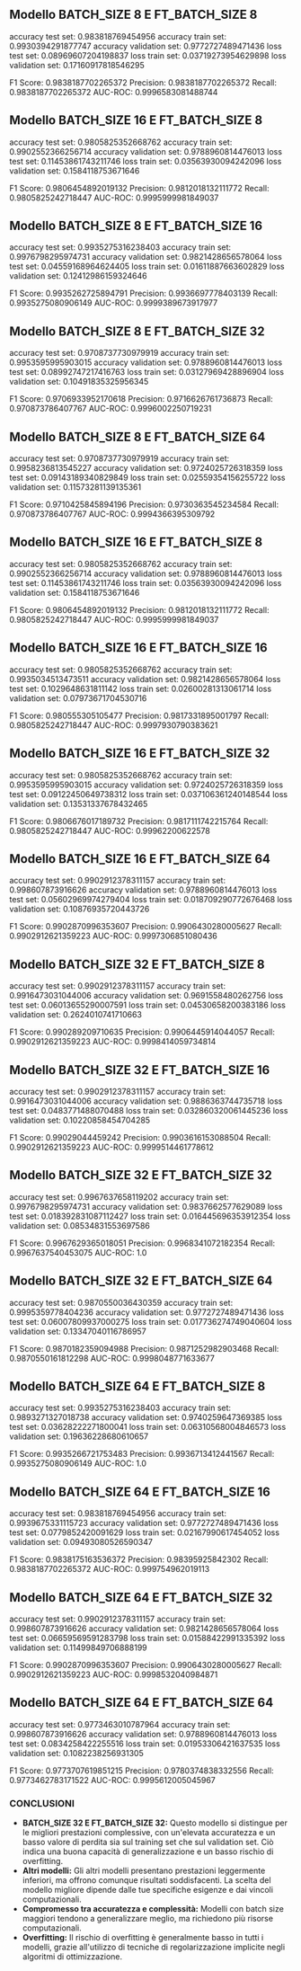 
## Modello BATCH_SIZE 8 E FT_BATCH_SIZE 8

accuracy test set: 0.983818769454956
accuracy train set: 0.9930394291877747
accuracy validation set: 0.9772727489471436
loss test set: 0.08969607204198837
loss train set: 0.03719273954629898
loss validation set: 0.17160917818546295

F1 Score: 0.9838187702265372
Precision: 0.9838187702265372
Recall: 0.9838187702265372
AUC-ROC: 0.9996583081488744

## Modello BATCH_SIZE 16 E FT_BATCH_SIZE 8

accuracy test set: 0.9805825352668762
accuracy train set: 0.9902552366256714
accuracy validation set: 0.9788960814476013
loss test set: 0.11453861743211746
loss train set: 0.03563930094242096
loss validation set: 0.1584118753671646

F1 Score: 0.9806454892019132
Precision: 0.9812018132111772
Recall: 0.9805825242718447
AUC-ROC: 0.9995999981849037


## Modello BATCH_SIZE 8 E FT_BATCH_SIZE 16

accuracy test set: 0.9935275316238403
accuracy train set: 0.9976798295974731
accuracy validation set: 0.9821428656578064
loss test set: 0.04559168964624405
loss train set: 0.01611887663602829
loss validation set: 0.12412986159324646

F1 Score: 0.9935262725894791
Precision: 0.9936697778403139
Recall: 0.9935275080906149
AUC-ROC: 0.9999389673917977


## Modello BATCH_SIZE 8 E FT_BATCH_SIZE 32

accuracy test set: 0.9708737730979919
accuracy train set: 0.9953595995903015
accuracy validation set: 0.9788960814476013
loss test set: 0.08992747217416763
loss train set: 0.03127969428896904
loss validation set: 0.10491835325956345

F1 Score: 0.9706933952170618
Precision: 0.9716626761736873
Recall: 0.970873786407767
AUC-ROC: 0.9996002250719231


## Modello BATCH_SIZE 8 E FT_BATCH_SIZE 64

accuracy test set: 0.9708737730979919
accuracy train set: 0.9958236813545227
accuracy validation set: 0.9724025726318359
loss test set: 0.09143189340829849
loss train set: 0.02559354156255722
loss validation set: 0.11573281139135361

F1 Score: 0.9710425845894196
Precision: 0.9730363545234584
Recall: 0.970873786407767
AUC-ROC: 0.9994366395309792


## Modello BATCH_SIZE 16 E FT_BATCH_SIZE 8

accuracy test set: 0.9805825352668762
accuracy train set: 0.9902552366256714
accuracy validation set: 0.9788960814476013
loss test set: 0.11453861743211746
loss train set: 0.03563930094242096
loss validation set: 0.1584118753671646

F1 Score: 0.9806454892019132
Precision: 0.9812018132111772
Recall: 0.9805825242718447
AUC-ROC: 0.9995999981849037

## Modello BATCH_SIZE 16 E FT_BATCH_SIZE 16

accuracy test set: 0.9805825352668762
accuracy train set: 0.9935034513473511
accuracy validation set: 0.9821428656578064
loss test set: 0.1029648631811142
loss train set: 0.02600281313061714
loss validation set: 0.07973671704530716

F1 Score: 0.980555305105477
Precision: 0.9817331895001797
Recall: 0.9805825242718447
AUC-ROC: 0.9997930790383621

## Modello BATCH_SIZE 16 E FT_BATCH_SIZE 32

accuracy test set: 0.9805825352668762
accuracy train set: 0.9953595995903015
accuracy validation set: 0.9724025726318359
loss test set: 0.09122450649738312
loss train set: 0.037106361240148544
loss validation set: 0.13531337678432465

F1 Score: 0.9806676017189732
Precision: 0.9817111742215764
Recall: 0.9805825242718447
AUC-ROC: 0.99962200622578


## Modello BATCH_SIZE 16 E FT_BATCH_SIZE 64

accuracy test set: 0.9902912378311157
accuracy train set: 0.998607873916626
accuracy validation set: 0.9788960814476013
loss test set: 0.05602969974279404
loss train set: 0.018709290772676468
loss validation set: 0.10876935720443726

F1 Score: 0.9902870996353607
Precision: 0.9906430280005627
Recall: 0.9902912621359223
AUC-ROC: 0.9997306851080436


## Modello BATCH_SIZE 32 E FT_BATCH_SIZE 8

accuracy test set: 0.9902912378311157
accuracy train set: 0.9916473031044006
accuracy validation set: 0.9691558480262756
loss test set: 0.06013655290007591
loss train set: 0.04530658200383186
loss validation set: 0.2624010741710663

F1 Score: 0.990289209710635
Precision: 0.9906445914044057
Recall: 0.9902912621359223
AUC-ROC: 0.9998414059734814

## Modello BATCH_SIZE 32 E FT_BATCH_SIZE 16

accuracy test set: 0.9902912378311157
accuracy train set: 0.9916473031044006
accuracy validation set: 0.9886363744735718
loss test set: 0.0483771488070488
loss train set: 0.032860320061445236
loss validation set: 0.10220858454704285

F1 Score: 0.99029044459242
Precision: 0.9903616153088504
Recall: 0.9902912621359223
AUC-ROC: 0.9999514461778612

## Modello BATCH_SIZE 32 E FT_BATCH_SIZE 32

accuracy test set: 0.9967637658119202
accuracy train set: 0.9976798295974731
accuracy validation set: 0.9837662577629089
loss test set: 0.018392831087112427
loss train set: 0.016445696353912354
loss validation set: 0.08534831553697586

F1 Score: 0.9967629365018051
Precision: 0.9968341072182354
Recall: 0.9967637540453075
AUC-ROC: 1.0


## Modello BATCH_SIZE 32 E FT_BATCH_SIZE 64

accuracy test set: 0.9870550036430359
accuracy train set: 0.9995359778404236
accuracy validation set: 0.9772727489471436
loss test set: 0.06007809937000275
loss train set: 0.017736274749040604
loss validation set: 0.13347040116786957

F1 Score: 0.9870182359094988
Precision: 0.9871252982903468
Recall: 0.9870550161812298
AUC-ROC: 0.9998048771633677


## Modello BATCH_SIZE 64 E FT_BATCH_SIZE 8

accuracy test set: 0.9935275316238403
accuracy train set: 0.9893271327018738
accuracy validation set: 0.9740259647369385
loss test set: 0.03628222271800041
loss train set: 0.06310568004846573
loss validation set: 0.19636228680610657

F1 Score: 0.9935266721753483
Precision: 0.9936713412441567
Recall: 0.9935275080906149
AUC-ROC: 1.0

## Modello BATCH_SIZE 64 E FT_BATCH_SIZE 16

accuracy test set: 0.983818769454956
accuracy train set: 0.9939675331115723
accuracy validation set: 0.9772727489471436
loss test set: 0.0779852420091629
loss train set: 0.02167990617454052
loss validation set: 0.09493080526590347

F1 Score: 0.9838175163536372
Precision: 0.98395925842302
Recall: 0.9838187702265372
AUC-ROC: 0.999754962019113

## Modello BATCH_SIZE 64 E FT_BATCH_SIZE 32

accuracy test set: 0.9902912378311157
accuracy train set: 0.998607873916626
accuracy validation set: 0.9821428656578064
loss test set: 0.06659569591283798
loss train set: 0.01588422991335392
loss validation set: 0.11499849706888199

F1 Score: 0.9902870996353607
Precision: 0.9906430280005627
Recall: 0.9902912621359223
AUC-ROC: 0.9998532040984871


## Modello BATCH_SIZE 64 E FT_BATCH_SIZE 64

accuracy test set: 0.9773463010787964
accuracy train set: 0.998607873916626
accuracy validation set: 0.9788960814476013
loss test set: 0.0834258422255516
loss train set: 0.01953306421637535
loss validation set: 0.1082238256931305

F1 Score: 0.9773707619851215
Precision: 0.9780374838332556
Recall: 0.9773462783171522
AUC-ROC: 0.9995612005045967



### CONCLUSIONI 

* **BATCH_SIZE 32 E FT_BATCH_SIZE 32:** Questo modello si distingue per le migliori prestazioni complessive, con un'elevata accuratezza e un basso valore di perdita sia sul training set che sul validation set. Ciò indica una buona capacità di generalizzazione e un basso rischio di overfitting.
* **Altri modelli:** Gli altri modelli presentano prestazioni leggermente inferiori, ma offrono comunque risultati soddisfacenti. La scelta del modello migliore dipende dalle tue specifiche esigenze e dai vincoli computazionali.
* **Compromesso tra accuratezza e complessità:** Modelli con batch size maggiori tendono a generalizzare meglio, ma richiedono più risorse computazionali.
* **Overfitting:** Il rischio di overfitting è generalmente basso in tutti i modelli, grazie all'utilizzo di tecniche di regolarizzazione implicite negli algoritmi di ottimizzazione.


